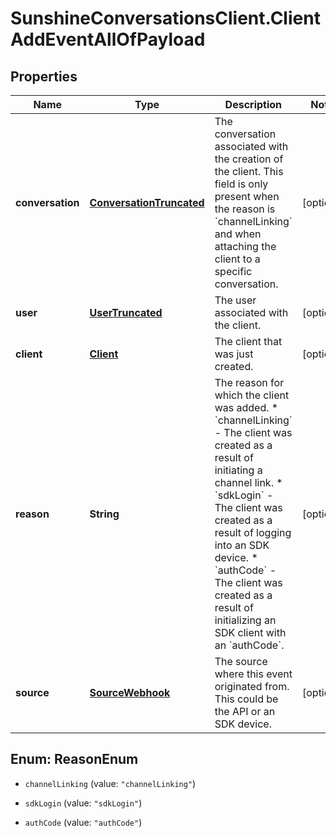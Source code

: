 # SunshineConversationsClient.ClientAddEventAllOfPayload

## Properties

Name | Type | Description | Notes
------------ | ------------- | ------------- | -------------
**conversation** | [**ConversationTruncated**](ConversationTruncated.md) | The conversation associated with the creation of the client. This field is only present when the reason is &#x60;channelLinking&#x60; and when attaching the client to a specific conversation.  | [optional] 
**user** | [**UserTruncated**](UserTruncated.md) | The user associated with the client. | [optional] 
**client** | [**Client**](Client.md) | The client that was just created. | [optional] 
**reason** | **String** | The reason for which the client was added. * &#x60;channelLinking&#x60; - The client was created as a result of initiating a channel link. * &#x60;sdkLogin&#x60; - The client was created as a result of logging into an SDK device. * &#x60;authCode&#x60; - The client was created as a result of initializing an SDK client with an &#x60;authCode&#x60;.  | [optional] 
**source** | [**SourceWebhook**](SourceWebhook.md) | The source where this event originated from. This could be the API or an SDK device. | [optional] 



## Enum: ReasonEnum


* `channelLinking` (value: `"channelLinking"`)

* `sdkLogin` (value: `"sdkLogin"`)

* `authCode` (value: `"authCode"`)




